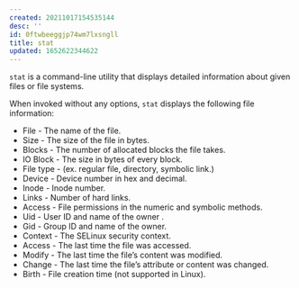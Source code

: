 ```yaml
---
created: 20211017154535144
desc: ''
id: 0ftwbeeggjp74wm7lxsngll
title: stat
updated: 1652622344622
---
```

   
`stat` is a command-line utility that displays detailed information about given files or file systems.   
   
When invoked without any options, `stat` displays the following file information:   
   
   
- File - The name of the file.   
- Size - The size of the file in bytes.   
- Blocks - The number of allocated blocks the file takes.   
- IO Block - The size in bytes of every block.   
- File type - (ex. regular file, directory, symbolic link.)   
- Device - Device number in hex and decimal.   
- Inode - Inode number.   
- Links - Number of hard links.   
- Access - File permissions in the numeric and symbolic methods.   
- Uid - User ID and name of the owner .   
- Gid - Group ID and name of the owner.   
- Context - The SELinux security context.   
- Access - The last time the file was accessed.   
- Modify - The last time the file’s content was modified.   
- Change - The last time the file’s attribute or content was changed.   
- Birth - File creation time (not supported in Linux).